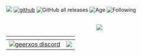 ![](https://komarev.com/ghpvc/?username=GeerxOS)
  [![github](https://img.shields.io/github/followers/GeerxOS?label=follow&style=social)](https://github.com/GeerxOS) 
    ![GitHub all releases](https://img.shields.io/github/downloads/GeerxOS/msfshell-2/total)
      ![Age](https://shields.io/badge/Age-18-black)
        ![Following](https://shields.io/badge/Following-12-white)</br></br>
<p align="center">
  <samp>
    <img src="https://media.discordapp.net/attachments/1133432207369850981/1135642245945643018/pokemon_pixel.gif">
</samp><br>
</p>




| <a href="https://discord.c99.nl/widget/theme-1/615241717800501335.png"> </a> | </a> |
| ------------- | ------------- |
| <a href=""><img align="center" src="https://discord.c99.nl/widget/theme-1/875022358082113587.png" alt="geerxos discord" /></a> | <a href="https://github-readme-stats.vercel.app/api/top-langs/?username=GeerxOS&theme=merko&show_icons=true&hide_border=true&layout=compact"><img align="center" src="https://github-readme-stats.vercel.app/api/top-langs/?username=GeerxOS&theme=merko&show_icons=true&hide_border=true&layout=compact" /></a> |

